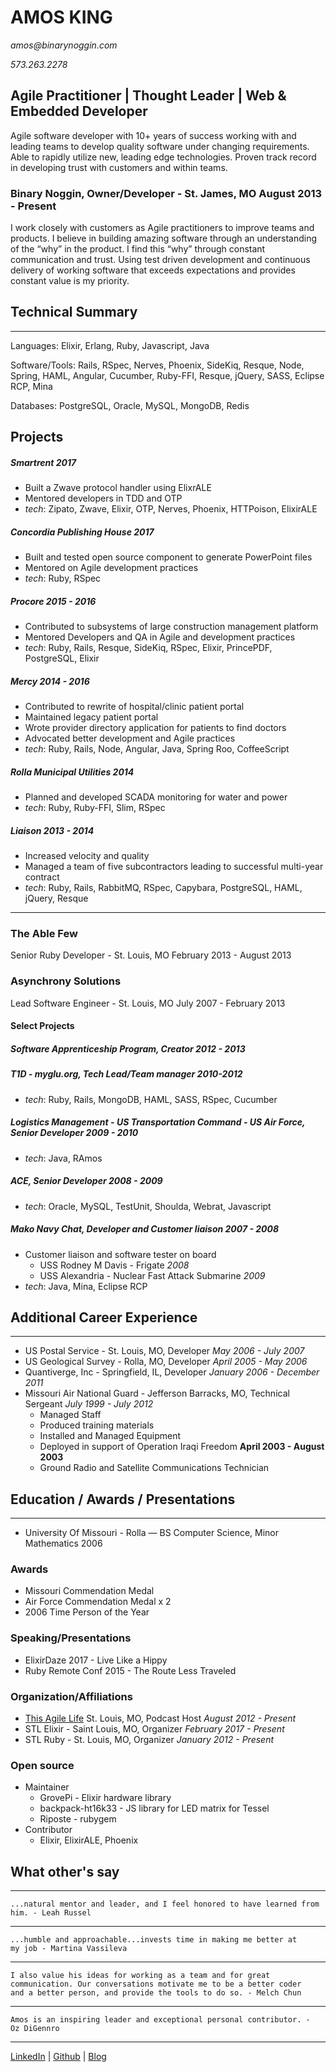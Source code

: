 # AMOS KING

_amos@binarynoggin.com_

_573.263.2278_

## Agile Practitioner | Thought Leader | Web & Embedded Developer

Agile software developer with 10+ years of success working with and
leading teams to develop quality software under changing requirements.
Able to rapidly utilize new, leading edge technologies. Proven track
record in developing trust with customers and within teams.

### Binary Noggin, Owner/Developer - St. James, MO August 2013 - Present

I work closely with customers as Agile practitioners to improve teams
and products.  I believe in building amazing software through an
understanding of the “why” in the product. I find this “why” through
constant communication and trust. Using test driven development and
continuous delivery of working software that exceeds expectations and
provides constant value is my priority.

## Technical Summary

---

Languages: Elixir, Erlang, Ruby, Javascript, Java

Software/Tools: Rails, RSpec, Nerves, Phoenix, SideKiq, Resque, Node,
Spring, HAML, Angular, Cucumber, Ruby-FFI, Resque, jQuery, SASS, Eclipse
RCP, Mina

Databases: PostgreSQL, Oracle, MySQL, MongoDB, Redis

## Projects


#####  Smartrent _2017_

* Built a Zwave protocol handler using ElixrALE
* Mentored developers in TDD and OTP
* _tech_: Zipato, Zwave, Elixir, OTP, Nerves, Phoenix, HTTPoison,
  ElixirALE

##### Concordia Publishing House _2017_

* Built and tested open source component to generate PowerPoint files
* Mentored on Agile development practices
* _tech_: Ruby, RSpec

##### Procore _2015 - 2016_

* Contributed to subsystems of large construction management platform
* Mentored Developers and QA in Agile and development practices
* _tech_: Ruby, Rails, Resque, SideKiq, RSpec, Elixir, PrincePDF, PostgreSQL, Elixir

##### Mercy _2014 - 2016_

* Contributed to rewrite of hospital/clinic patient portal
* Maintained legacy patient portal
* Wrote provider directory application for patients to find doctors
* Advocated better development and Agile practices
* _tech_: Ruby, Rails, Node, Angular, Java, Spring Roo, CoffeeScript

##### Rolla Municipal Utilities _2014_

* Planned and developed SCADA monitoring for water and power
* _tech_: Ruby, Ruby-FFI, Slim, RSpec

##### Liaison _2013 - 2014_

* Increased velocity and quality
* Managed a team of five subcontractors leading to successful multi-year contract
* _tech_: Ruby, Rails, RabbitMQ, RSpec, Capybara, PostgreSQL, HAML, jQuery, Resque

---

### The Able Few
Senior Ruby Developer - St. Louis, MO February 2013 - August 2013

### Asynchrony Solutions
Lead Software Engineer - St. Louis, MO July 2007 - February 2013

#### Select Projects

##### Software Apprenticeship Program, Creator _2012 - 2013_

##### T1D - myglu.org, Tech Lead/Team manager _2010-2012_

* _tech_: Ruby, Rails, MongoDB, HAML, SASS, RSpec, Cucumber

##### Logistics Management - US Transportation Command - US Air Force, Senior Developer _2009 - 2010_

* _tech_: Java, RAmos

##### ACE, Senior Developer _2008 - 2009_

* _tech_: Oracle, MySQL, TestUnit, Shoulda, Webrat, Javascript

##### Mako Navy Chat, Developer and Customer liaison _2007 - 2008_

* Customer liaison and software tester on board
  * USS Rodney M Davis - Frigate _2008_
  * USS Alexandria - Nuclear Fast Attack Submarine _2009_
* _tech_: Java, Mina, Eclipse RCP


## Additional Career Experience

---

* US Postal Service - St. Louis, MO, Developer _May 2006 - July 2007_
* US Geological Survey - Rolla, MO, Developer _April 2005 - May 2006_
* Quantiverge, Inc - Springfield, IL, Developer _January 2006 - December 2011_
* Missouri Air National Guard - Jefferson Barracks, MO, Technical Sergeant _July 1999 - July 2012_
  * Managed Staff
  * Produced training materials
  * Installed and Managed Equipment
  * Deployed in support of Operation Iraqi Freedom **April 2003 - August 2003**
  * Ground Radio and Satellite Communications Technician

## Education / Awards / Presentations

---

* University Of Missouri - Rolla — BS Computer Science, Minor Mathematics 2006

### Awards

  * Missouri Commendation Medal
  * Air Force Commendation Medal x 2
  * 2006 Time Person of the Year

### Speaking/Presentations

* ElixirDaze 2017 - Live Like a Hippy
* Ruby Remote Conf 2015 - The Route Less Traveled

### Organization/Affiliations

* [This Agile Life][podcast] St. Louis, MO, Podcast Host _August 2012 - Present_
* STL Elixir - Saint Louis, MO, Organizer _February 2017 - Present_
* STL Ruby - St. Louis, MO, Organizer _January 2012 - Present_

### Open source

* Maintainer
  * GrovePi - Elixir hardware library
  * backpack-ht16k33 - JS library for LED matrix for Tessel
  * Riposte - rubygem
* Contributor
  * Elixir, ElixirALE, Phoenix

## What other's say

---

    ...natural mentor and leader, and I feel honored to have learned from
    him. - Leah Russel

---

    ...humble and approachable...invests time in making me better at
    my job - Martina Vassileva

---

    I also value his ideas for working as a team and for great
    communication. Our conversations motivate me to be a better coder
    and a better person, and provide the tools to do so. - Melch Chun

---

    Amos is an inspiring leader and exceptional personal contributor. -
    Oz DiGennro

---


[LinkedIn][linkedin] | [Github][github] | [Blog][personal blog]

[linkedin]: https://www.linkedin.com/in/amosking/
[github]: http://github.com/adkron
[personal blog]: http://dirtyinformation.com
[business]: http://binarynoggin.com
[podcast]: http://thisagilelife.com
